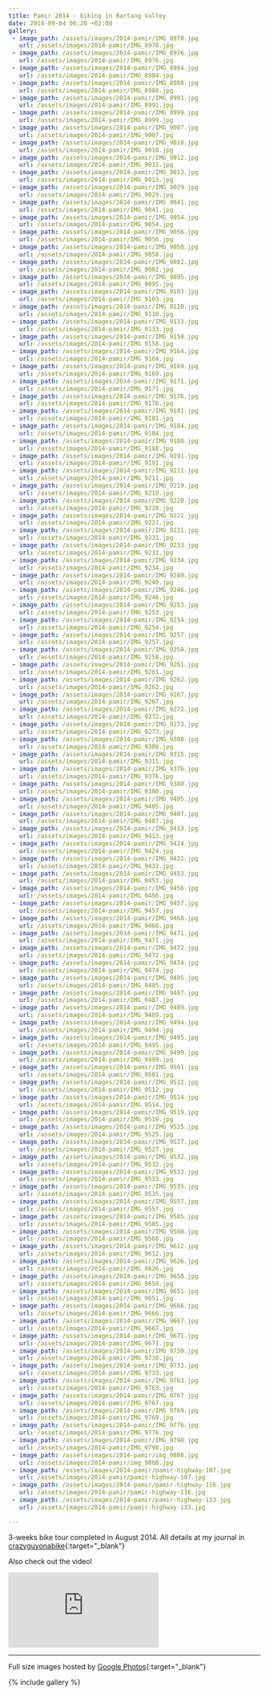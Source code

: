 ```yaml
---
title: Pamir 2014 - biking in Bartang Valley
date: 2014-09-04 06:20 +02:00
gallery:
 - image_path: /assets/images/2014-pamir/IMG_8970.jpg
   url: /assets/images/2014-pamir/IMG_8970.jpg
 - image_path: /assets/images/2014-pamir/IMG_8976.jpg
   url: /assets/images/2014-pamir/IMG_8976.jpg
 - image_path: /assets/images/2014-pamir/IMG_8984.jpg
   url: /assets/images/2014-pamir/IMG_8984.jpg
 - image_path: /assets/images/2014-pamir/IMG_8988.jpg
   url: /assets/images/2014-pamir/IMG_8988.jpg
 - image_path: /assets/images/2014-pamir/IMG_8991.jpg
   url: /assets/images/2014-pamir/IMG_8991.jpg
 - image_path: /assets/images/2014-pamir/IMG_8999.jpg
   url: /assets/images/2014-pamir/IMG_8999.jpg
 - image_path: /assets/images/2014-pamir/IMG_9007.jpg
   url: /assets/images/2014-pamir/IMG_9007.jpg
 - image_path: /assets/images/2014-pamir/IMG_9010.jpg
   url: /assets/images/2014-pamir/IMG_9010.jpg
 - image_path: /assets/images/2014-pamir/IMG_9012.jpg
   url: /assets/images/2014-pamir/IMG_9012.jpg
 - image_path: /assets/images/2014-pamir/IMG_9013.jpg
   url: /assets/images/2014-pamir/IMG_9013.jpg
 - image_path: /assets/images/2014-pamir/IMG_9029.jpg
   url: /assets/images/2014-pamir/IMG_9029.jpg
 - image_path: /assets/images/2014-pamir/IMG_9041.jpg
   url: /assets/images/2014-pamir/IMG_9041.jpg
 - image_path: /assets/images/2014-pamir/IMG_9054.jpg
   url: /assets/images/2014-pamir/IMG_9054.jpg
 - image_path: /assets/images/2014-pamir/IMG_9056.jpg
   url: /assets/images/2014-pamir/IMG_9056.jpg
 - image_path: /assets/images/2014-pamir/IMG_9058.jpg
   url: /assets/images/2014-pamir/IMG_9058.jpg
 - image_path: /assets/images/2014-pamir/IMG_9082.jpg
   url: /assets/images/2014-pamir/IMG_9082.jpg
 - image_path: /assets/images/2014-pamir/IMG_9095.jpg
   url: /assets/images/2014-pamir/IMG_9095.jpg
 - image_path: /assets/images/2014-pamir/IMG_9103.jpg
   url: /assets/images/2014-pamir/IMG_9103.jpg
 - image_path: /assets/images/2014-pamir/IMG_9110.jpg
   url: /assets/images/2014-pamir/IMG_9110.jpg
 - image_path: /assets/images/2014-pamir/IMG_9133.jpg
   url: /assets/images/2014-pamir/IMG_9133.jpg
 - image_path: /assets/images/2014-pamir/IMG_9158.jpg
   url: /assets/images/2014-pamir/IMG_9158.jpg
 - image_path: /assets/images/2014-pamir/IMG_9164.jpg
   url: /assets/images/2014-pamir/IMG_9164.jpg
 - image_path: /assets/images/2014-pamir/IMG_9169.jpg
   url: /assets/images/2014-pamir/IMG_9169.jpg
 - image_path: /assets/images/2014-pamir/IMG_9171.jpg
   url: /assets/images/2014-pamir/IMG_9171.jpg
 - image_path: /assets/images/2014-pamir/IMG_9176.jpg
   url: /assets/images/2014-pamir/IMG_9176.jpg
 - image_path: /assets/images/2014-pamir/IMG_9181.jpg
   url: /assets/images/2014-pamir/IMG_9181.jpg
 - image_path: /assets/images/2014-pamir/IMG_9184.jpg
   url: /assets/images/2014-pamir/IMG_9184.jpg
 - image_path: /assets/images/2014-pamir/IMG_9188.jpg
   url: /assets/images/2014-pamir/IMG_9188.jpg
 - image_path: /assets/images/2014-pamir/IMG_9191.jpg
   url: /assets/images/2014-pamir/IMG_9191.jpg
 - image_path: /assets/images/2014-pamir/IMG_9211.jpg
   url: /assets/images/2014-pamir/IMG_9211.jpg
 - image_path: /assets/images/2014-pamir/IMG_9219.jpg
   url: /assets/images/2014-pamir/IMG_9219.jpg
 - image_path: /assets/images/2014-pamir/IMG_9220.jpg
   url: /assets/images/2014-pamir/IMG_9220.jpg
 - image_path: /assets/images/2014-pamir/IMG_9221.jpg
   url: /assets/images/2014-pamir/IMG_9221.jpg
 - image_path: /assets/images/2014-pamir/IMG_9231.jpg
   url: /assets/images/2014-pamir/IMG_9231.jpg
 - image_path: /assets/images/2014-pamir/IMG_9233.jpg
   url: /assets/images/2014-pamir/IMG_9233.jpg
 - image_path: /assets/images/2014-pamir/IMG_9234.jpg
   url: /assets/images/2014-pamir/IMG_9234.jpg
 - image_path: /assets/images/2014-pamir/IMG_9240.jpg
   url: /assets/images/2014-pamir/IMG_9240.jpg
 - image_path: /assets/images/2014-pamir/IMG_9246.jpg
   url: /assets/images/2014-pamir/IMG_9246.jpg
 - image_path: /assets/images/2014-pamir/IMG_9253.jpg
   url: /assets/images/2014-pamir/IMG_9253.jpg
 - image_path: /assets/images/2014-pamir/IMG_9254.jpg
   url: /assets/images/2014-pamir/IMG_9254.jpg
 - image_path: /assets/images/2014-pamir/IMG_9257.jpg
   url: /assets/images/2014-pamir/IMG_9257.jpg
 - image_path: /assets/images/2014-pamir/IMG_9258.jpg
   url: /assets/images/2014-pamir/IMG_9258.jpg
 - image_path: /assets/images/2014-pamir/IMG_9261.jpg
   url: /assets/images/2014-pamir/IMG_9261.jpg
 - image_path: /assets/images/2014-pamir/IMG_9262.jpg
   url: /assets/images/2014-pamir/IMG_9262.jpg
 - image_path: /assets/images/2014-pamir/IMG_9267.jpg
   url: /assets/images/2014-pamir/IMG_9267.jpg
 - image_path: /assets/images/2014-pamir/IMG_9272.jpg
   url: /assets/images/2014-pamir/IMG_9272.jpg
 - image_path: /assets/images/2014-pamir/IMG_9273.jpg
   url: /assets/images/2014-pamir/IMG_9273.jpg
 - image_path: /assets/images/2014-pamir/IMG_9308.jpg
   url: /assets/images/2014-pamir/IMG_9308.jpg
 - image_path: /assets/images/2014-pamir/IMG_9315.jpg
   url: /assets/images/2014-pamir/IMG_9315.jpg
 - image_path: /assets/images/2014-pamir/IMG_9376.jpg
   url: /assets/images/2014-pamir/IMG_9376.jpg
 - image_path: /assets/images/2014-pamir/IMG_9380.jpg
   url: /assets/images/2014-pamir/IMG_9380.jpg
 - image_path: /assets/images/2014-pamir/IMG_9405.jpg
   url: /assets/images/2014-pamir/IMG_9405.jpg
 - image_path: /assets/images/2014-pamir/IMG_9407.jpg
   url: /assets/images/2014-pamir/IMG_9407.jpg
 - image_path: /assets/images/2014-pamir/IMG_9413.jpg
   url: /assets/images/2014-pamir/IMG_9413.jpg
 - image_path: /assets/images/2014-pamir/IMG_9424.jpg
   url: /assets/images/2014-pamir/IMG_9424.jpg
 - image_path: /assets/images/2014-pamir/IMG_9431.jpg
   url: /assets/images/2014-pamir/IMG_9431.jpg
 - image_path: /assets/images/2014-pamir/IMG_9453.jpg
   url: /assets/images/2014-pamir/IMG_9453.jpg
 - image_path: /assets/images/2014-pamir/IMG_9456.jpg
   url: /assets/images/2014-pamir/IMG_9456.jpg
 - image_path: /assets/images/2014-pamir/IMG_9457.jpg
   url: /assets/images/2014-pamir/IMG_9457.jpg
 - image_path: /assets/images/2014-pamir/IMG_9468.jpg
   url: /assets/images/2014-pamir/IMG_9468.jpg
 - image_path: /assets/images/2014-pamir/IMG_9471.jpg
   url: /assets/images/2014-pamir/IMG_9471.jpg
 - image_path: /assets/images/2014-pamir/IMG_9472.jpg
   url: /assets/images/2014-pamir/IMG_9472.jpg
 - image_path: /assets/images/2014-pamir/IMG_9474.jpg
   url: /assets/images/2014-pamir/IMG_9474.jpg
 - image_path: /assets/images/2014-pamir/IMG_9485.jpg
   url: /assets/images/2014-pamir/IMG_9485.jpg
 - image_path: /assets/images/2014-pamir/IMG_9487.jpg
   url: /assets/images/2014-pamir/IMG_9487.jpg
 - image_path: /assets/images/2014-pamir/IMG_9489.jpg
   url: /assets/images/2014-pamir/IMG_9489.jpg
 - image_path: /assets/images/2014-pamir/IMG_9494.jpg
   url: /assets/images/2014-pamir/IMG_9494.jpg
 - image_path: /assets/images/2014-pamir/IMG_9495.jpg
   url: /assets/images/2014-pamir/IMG_9495.jpg
 - image_path: /assets/images/2014-pamir/IMG_9499.jpg
   url: /assets/images/2014-pamir/IMG_9499.jpg
 - image_path: /assets/images/2014-pamir/IMG_9501.jpg
   url: /assets/images/2014-pamir/IMG_9501.jpg
 - image_path: /assets/images/2014-pamir/IMG_9512.jpg
   url: /assets/images/2014-pamir/IMG_9512.jpg
 - image_path: /assets/images/2014-pamir/IMG_9514.jpg
   url: /assets/images/2014-pamir/IMG_9514.jpg
 - image_path: /assets/images/2014-pamir/IMG_9519.jpg
   url: /assets/images/2014-pamir/IMG_9519.jpg
 - image_path: /assets/images/2014-pamir/IMG_9525.jpg
   url: /assets/images/2014-pamir/IMG_9525.jpg
 - image_path: /assets/images/2014-pamir/IMG_9527.jpg
   url: /assets/images/2014-pamir/IMG_9527.jpg
 - image_path: /assets/images/2014-pamir/IMG_9532.jpg
   url: /assets/images/2014-pamir/IMG_9532.jpg
 - image_path: /assets/images/2014-pamir/IMG_9533.jpg
   url: /assets/images/2014-pamir/IMG_9533.jpg
 - image_path: /assets/images/2014-pamir/IMG_9535.jpg
   url: /assets/images/2014-pamir/IMG_9535.jpg
 - image_path: /assets/images/2014-pamir/IMG_9557.jpg
   url: /assets/images/2014-pamir/IMG_9557.jpg
 - image_path: /assets/images/2014-pamir/IMG_9585.jpg
   url: /assets/images/2014-pamir/IMG_9585.jpg
 - image_path: /assets/images/2014-pamir/IMG_9588.jpg
   url: /assets/images/2014-pamir/IMG_9588.jpg
 - image_path: /assets/images/2014-pamir/IMG_9612.jpg
   url: /assets/images/2014-pamir/IMG_9612.jpg
 - image_path: /assets/images/2014-pamir/IMG_9626.jpg
   url: /assets/images/2014-pamir/IMG_9626.jpg
 - image_path: /assets/images/2014-pamir/IMG_9650.jpg
   url: /assets/images/2014-pamir/IMG_9650.jpg
 - image_path: /assets/images/2014-pamir/IMG_9651.jpg
   url: /assets/images/2014-pamir/IMG_9651.jpg
 - image_path: /assets/images/2014-pamir/IMG_9666.jpg
   url: /assets/images/2014-pamir/IMG_9666.jpg
 - image_path: /assets/images/2014-pamir/IMG_9667.jpg
   url: /assets/images/2014-pamir/IMG_9667.jpg
 - image_path: /assets/images/2014-pamir/IMG_9671.jpg
   url: /assets/images/2014-pamir/IMG_9671.jpg
 - image_path: /assets/images/2014-pamir/IMG_9730.jpg
   url: /assets/images/2014-pamir/IMG_9730.jpg
 - image_path: /assets/images/2014-pamir/IMG_9733.jpg
   url: /assets/images/2014-pamir/IMG_9733.jpg
 - image_path: /assets/images/2014-pamir/IMG_9763.jpg
   url: /assets/images/2014-pamir/IMG_9763.jpg
 - image_path: /assets/images/2014-pamir/IMG_9767.jpg
   url: /assets/images/2014-pamir/IMG_9767.jpg
 - image_path: /assets/images/2014-pamir/IMG_9769.jpg
   url: /assets/images/2014-pamir/IMG_9769.jpg
 - image_path: /assets/images/2014-pamir/IMG_9776.jpg
   url: /assets/images/2014-pamir/IMG_9776.jpg
 - image_path: /assets/images/2014-pamir/IMG_9798.jpg
   url: /assets/images/2014-pamir/IMG_9798.jpg
 - image_path: /assets/images/2014-pamir/img_9808.jpg
   url: /assets/images/2014-pamir/img_9808.jpg
 - image_path: /assets/images/2014-pamir/pamir-highway-107.jpg
   url: /assets/images/2014-pamir/pamir-highway-107.jpg
 - image_path: /assets/images/2014-pamir/pamir-highway-116.jpg
   url: /assets/images/2014-pamir/pamir-highway-116.jpg
 - image_path: /assets/images/2014-pamir/pamir-highway-133.jpg
   url: /assets/images/2014-pamir/pamir-highway-133.jpg

---
```

3-weeks bike tour completed in August 2014. All details at my journal in [crazyguyonabike](https://www.crazyguyonabike.com/doc/?o=tS&doc_id=18821&v=59){:target="_blank"}

Also check out the video!

<iframe src="https://www.youtube.com/embed/mJ3bzb2LX40" frameborder="0" allowfullscreen></iframe>

*******

Full size images hosted by [Google Photos](https://goo.gl/photos/6ZLQJhjCc1tnUD9q8){:target="_blank"}

{% include gallery %}


